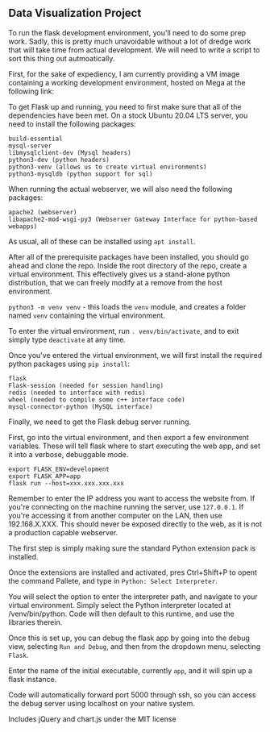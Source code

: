 ## Data Visualization Project

To run the flask development environment, you'll need to do some prep work. Sadly, this is pretty much unavoidable without a lot of dredge work that will take time from actual development. We will need to write a script to sort this thing out autmoatically.

First, for the sake of expediency, I am currently providing a VM image containing a working development environment, hosted on Mega at the following link: 

To get Flask up and running, you need to first make sure that all of the dependencies have been met. On a stock Ubuntu 20.04 LTS server, you need to install the following packages: 


```
build-essential
mysql-server
libmysqlclient-dev (Mysql headers)
python3-dev (python headers)
python3-venv (allows us to create virtual environments)
python3-mysqldb (python support for sql)
```

When running the actual webserver, we will also need the following packages:


```
apache2 (webserver)
libapache2-mod-wsgi-py3 (Webserver Gateway Interface for python-based webapps)

```

As usual, all of these can be installed using `apt install`.

After all of the prerequisite packages have been installed, you should go ahead and clone the repo. Inside the root directory of the repo, create a virtual environment. This effectively gives us a stand-alone python distribution, that we can freely modify at a remove from the host environment.

`python3 -m venv venv` - this loads the `venv` module, and creates a folder named `venv` containing the virtual environment.

To enter the virtual environment, run `. venv/bin/activate`, and to exit simply type `deactivate` at any time.

Once you've entered the virtual environment, we will first install the required python packages using `pip install`:

```
flask
Flask-session (needed for session handling)
redis (needed to interface with redis)
wheel (needed to compile some c++ interface code)
mysql-connector-python (MySQL interface)
```

Finally, we need to get the Flask debug server running.

First, go into the virtual environment, and then export a few environment variables. These will tell flask where to start executing the web app, and set it into a verbose, debuggable mode.

```
export FLASK_ENV=development
export FLASK_APP=app
flask run --host=xxx.xxx.xxx.xxx
```

Remember to enter the IP address you want to access the website from. If you're connecting on the machine running the server, use `127.0.0.1`. If you're accessing it from another computer on the LAN, then use 192.168.X.XXX. This should never be exposed directly to the web, as it is not a production capable webserver.

The first step is simply making sure the standard Python extension pack is installed.

Once the extensions are installed and activated, pres Ctrl+Shift+P to opent the command Pallete, and type in `Python: Select Interpreter`. 

You will select the option to enter the interpreter path, and navigate to your virtual environment. Simply select the Python interpreter located at /venv/bin/python. Code will then default to this runtime, and use the libraries therein. 

Once this is set up, you can debug the flask app by going into the debug view, selecting `Run and Debug`, and then from the dropdown menu, selecting `Flask`. 

Enter the name of the initial executable, currently `app`, and it will spin up a flask instance.

Code will automatically forward port 5000 through ssh, so you can access the debug server using localhost on your native system.

Includes jQuery and chart.js under the MIT license 